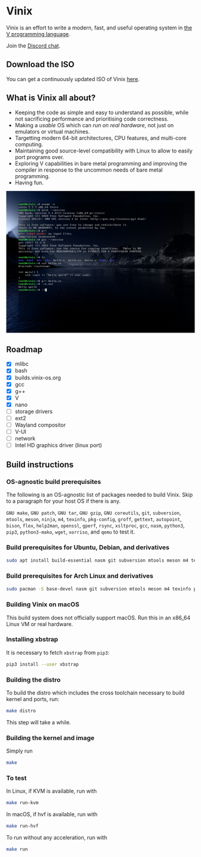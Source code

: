 # Vinix

Vinix is an effort to write a modern, fast, and useful operating system in [the V programming language](https://vlang.io).

Join the [Discord chat](https://discord.gg/qV9G4cVJpb).

## Download the ISO

You can get a continuously updated ISO of Vinix [here](https://builds.vinix-os.org/repos/files/vinix/latest/vinix.iso).

## What is Vinix all about?

- Keeping the code as simple and easy to understand as possible, while not sacrificing
performance and prioritising code correctness.
- Making a *usable* OS which can *run on real hardware*, not just on emulators or
virtual machines.
- Targetting modern 64-bit architectures, CPU features, and multi-core computing.
- Maintaining good source-level compatibility with Linux to allow to easily port programs over.
- Exploring V capabilities in bare metal programming and improving the compiler in response to the uncommon needs of bare metal programming.
- Having fun.

![Reference screenshot](/screenshot.png?raw=true "Reference screenshot")

## Roadmap

- [x] mlibc
- [x] bash
- [x] builds.vinix-os.org
- [x] gcc
- [x] g++
- [X] V
- [x] nano
- [ ] storage drivers
- [ ] ext2
- [ ] Wayland compositor
- [ ] V-UI
- [ ] network
- [ ] Intel HD graphics driver (linux port)

## Build instructions

### OS-agnostic build prerequisites

The following is an OS-agnostic list of packages needed to build Vinix. Skip to a paragraph for your host OS if there is any.

`GNU make`, `GNU patch`, `GNU tar`, `GNU gzip`, `GNU coreutils`, `git`, `subversion`, `mtools`, `meson`, `ninja`, `m4`, `texinfo`, `pkg-config`, `groff`, `gettext`, `autopoint`, `bison`, `flex`, `help2man`, `openssl`, `gperf`, `rsync`, `xsltproc`, `gcc`, `nasm`, `python3`, `pip3`, `python3-mako`, `wget`, `xorriso`, and `qemu` to test it.

### Build prerequisites for Ubuntu, Debian, and derivatives
```bash
sudo apt install build-essential nasm git subversion mtools meson m4 texinfo pkg-config groff gettext autopoint bison flex help2man libssl-dev gperf rsync xsltproc python3 python3-pip python3-mako wget xorriso qemu-system-x86
```

### Build prerequisites for Arch Linux and derivatives
```bash
sudo pacman -S base-devel nasm git subversion mtools meson m4 texinfo pkgconf groff gettext bison flex help2man gperf rsync libxslt python python-pip python-mako wget xorriso qemu-arch-extra
```

### Building Vinix on macOS

This build system does not officially support macOS. Run this in an x86_64 Linux VM
or real hardware.

### Installing xbstrap

It is necessary to fetch `xbstrap` from `pip3`:
```bash
pip3 install --user xbstrap
```

### Building the distro

To build the distro which includes the cross toolchain necessary
to build kernel and ports, run:

```bash
make distro
```

This step will take a while.

### Building the kernel and image

Simply run
```bash
make
```

### To test

In Linux, if KVM is available, run with
```bash
make run-kvm
```

In macOS, if hvf is available, run with
```bash
make run-hvf
```

To run without any acceleration, run with
```bash
make run
```
